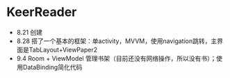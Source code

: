 # KeerReader
- 8.21 创建
- 8.28 搭了一个基本的框架：单activity，MVVM，使用navigation跳转，主界面是TabLayout+ViewPaper2
- 9.4  Room + ViewModel 管理书架（目前还没有网络操作，所以没有书）；使用DataBinding简化代码